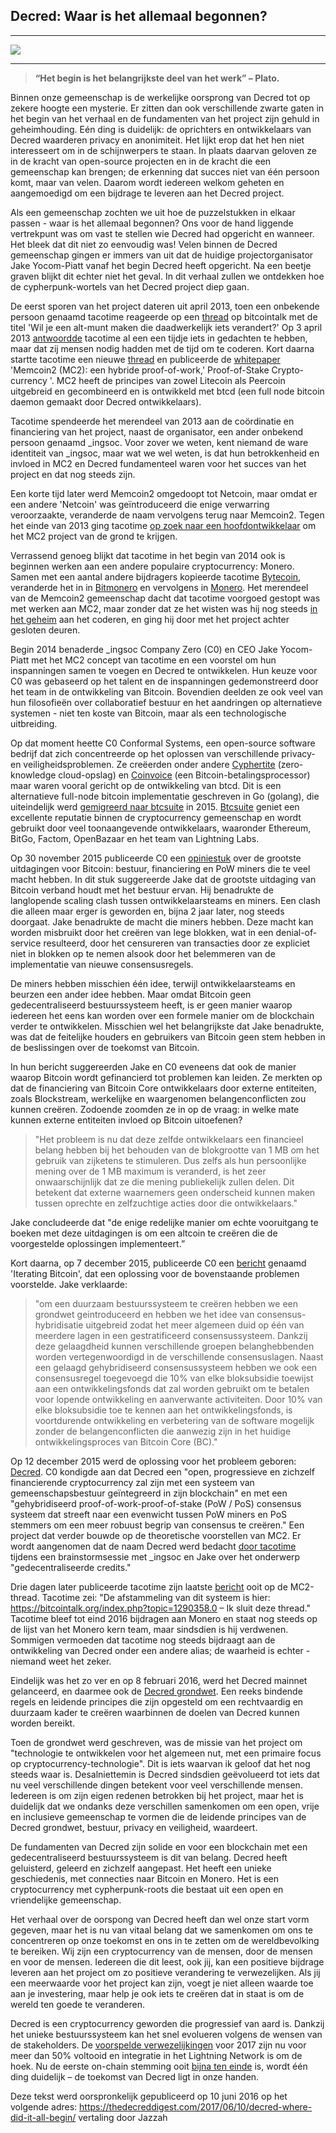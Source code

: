 ## Decred: Waar is het allemaal begonnen?
---


![](https://thedecreddigest.files.wordpress.com/2017/06/decred-origins.jpg)

---

  > **“Het begin is het belangrijkste deel van het werk” – Plato.**

Binnen onze gemeenschap is de werkelijke oorsprong van Decred tot op zekere hoogte een mysterie. Er zitten dan ook verschillende zwarte gaten in het begin van het verhaal en de fundamenten van het project zijn gehuld in geheimhouding. Eén ding is duidelijk: de oprichters en ontwikkelaars van Decred waarderen privacy en anonimiteit. Het lijkt erop dat het hen niet interesseert om in de schijnwerpers te staan. In plaats daarvan geloven ze in de kracht van open-source projecten en in de kracht die een gemeenschap kan brengen; de erkenning dat succes niet van één persoon komt, maar van velen. Daarom wordt iedereen welkom geheten en aangemoedigd om een bijdrage te leveren aan het Decred project.

Als een gemeenschap zochten we uit hoe de puzzelstukken in elkaar passen - waar is het allemaal begonnen? Ons voor de hand liggende vertrekpunt was om vast te stellen wie Decred had opgericht en wanneer. Het bleek dat dit niet zo eenvoudig was! Velen binnen de Decred gemeenschap gingen er immers van uit dat de huidige projectorganisator Jake Yocom-Piatt vanaf het begin Decred heeft opgericht. Na een beetje graven blijkt dit echter niet het geval. In dit verhaal zullen we ontdekken hoe de cypherpunk-wortels van het Decred project diep gaan.

De eerst sporen van het project dateren uit april 2013, toen een onbekende persoon genaamd tacotime reageerde op een [thread](https://bitcointalk.org/index.php?topic=165864) op bitcointalk met de titel 'Wil je een alt-munt maken die daadwerkelijk iets verandert?' Op 3 april 2013 [antwoordde](https://bitcointalk.org/index.php?topic=165864.msg1730938#msg1730938) tacotime al een een tijdje iets in gedachten te hebben, maar dat zij mensen nodig hadden met de tijd om te coderen. Kort daarna startte tacotime een nieuwe [thread](https://bitcointalk.org/index.php?topic=169204.msg1760397#msg1760397) en publiceerde de [whitepaper](https://decred.org/research/mackenzie2013.pdf) 'Memcoin2 (MC2): een hybride proof-of-work,' Proof-of-Stake Crypto-currency '. MC2 heeft de principes van zowel Litecoin als Peercoin uitgebreid en gecombineerd en is ontwikkeld met btcd (een full node bitcoin daemon gemaakt door Decred ontwikkelaars).

Tacotime spendeerde het merendeel van 2013 aan de coördinatie en financiering van het project, naast de organisator, een ander onbekend persoon genaamd \_ingsoc. Voor zover we weten, kent niemand de ware identiteit van \_ingsoc, maar wat we wel weten, is dat hun betrokkenheid en invloed in MC2 en Decred fundamenteel waren voor het succes van het project en dat nog steeds zijn.

Een korte tijd later werd Memcoin2 omgedoopt tot Netcoin, maar omdat er een andere 'Netcoin' was geïntroduceerd die enige verwarring veroorzaakte, veranderde de naam vervolgens terug naar Memcoin2. Tegen het einde van 2013 ging tacotime [op zoek naar een hoofdontwikkelaar](https://bitcointalk.org/index.php?topic=169204.msg3344145#msg3344145) om het MC2 project van de grond te krijgen.

Verrassend genoeg blijkt dat tacotime in het begin van 2014 ook is beginnen werken aan een andere populaire cryptocurrency: Monero. Samen met een aantal andere bijdragers kopieerde tacotime [Bytecoin](https://bitcointalk.org/index.php?topic=563821.msg6272876#msg6272876), veranderde het in in [Bitmonero](https://bitcointalk.org/index.php?topic=563821.msg6394157#msg6394157) en vervolgens in [Monero](https://bitcointalk.org/index.php?topic=583449.msg6382357#msg6382357). Het merendeel van de Memcoin2 gemeenschap dacht dat tacotime voorgoed gestopt was met werken aan MC2, maar zonder dat ze het wisten was hij nog steeds [in het geheim](https://bitcointalk.org/index.php?topic=169204.msg13024730#msg13024730) aan het coderen, en ging hij door met het project achter gesloten deuren.

Begin 2014 benaderde \_ingsoc Company Zero (C0) en CEO Jake Yocom-Piatt met het MC2 concept van tacotime en een voorstel om hun inspanningen samen te voegen en Decred te ontwikkelen. Hun keuze voor C0 was gebaseerd op het talent en de inspanningen gedemonstreerd door het team in de ontwikkeling van Bitcoin. Bovendien deelden ze ook veel van hun filosofieën over collaboratief bestuur en het aandringen op alternatieve systemen - niet ten koste van Bitcoin, maar als een technologische uitbreiding.

Op dat moment heette C0 Conformal Systems, een open-source software bedrijf dat zich concentreerde op het oplossen van verschillende privacy- en veiligheidsproblemen. Ze creëerden onder andere [Cyphertite](https://blog.conformal.com/heart-not-so-bleed/) (zero-knowledge cloud-opslag) en [Coinvoice](https://blog.conformal.com/category/coinvoice/) (een Bitcoin-betalingsprocessor) maar waren vooral gericht op de ontwikkeling van btcd. Dit is een alternatieve full-node bitcoin implementatie geschreven in Go (golang), die uiteindelijk werd [gemigreerd naar btcsuite](https://blog.companyzero.com/2015/03/btcsuite-code-migration-and-btcd-0-10-0-release/) in 2015. [Btcsuite](https://github.com/btcsuite) geniet een excellente reputatie binnen de cryptocurrency gemeenschap en wordt gebruikt door veel toonaangevende ontwikkelaars, waaronder Ethereum, BitGo, Factom, OpenBazaar en het team van Lightning Labs.

Op 30 november 2015 publiceerde C0 een [opiniestuk](https://blog.companyzero.com/2015/11/bitcoins-biggest-challenges/) over de grootste uitdagingen voor Bitcoin: bestuur, financiering en PoW miners die te veel macht hebben. In dit stuk suggereerde Jake dat de grootste uitdaging van Bitcoin verband houdt met het bestuur ervan. Hij benadrukte de langlopende scaling clash tussen ontwikkelaarsteams en miners. Een clash die alleen maar erger is geworden en, bijna 2 jaar later, nog steeds doorgaat. Jake benadrukte de macht die miners hebben. Deze macht kan worden misbruikt door het creëren van lege blokken, wat in een denial-of-service resulteerd, door het censureren van transacties door ze expliciet niet in blokken op te nemen alsook door het belemmeren van de implementatie van nieuwe consensusregels.

De miners hebben misschien één idee, terwijl ontwikkelaarsteams en beurzen een ander idee hebben. Maar omdat Bitcoin geen gedecentraliseerd bestuurssysteem heeft, is er geen manier waarop iedereen het eens kan worden over een formele manier om de blockchain verder te ontwikkelen. Misschien wel het belangrijkste dat Jake benadrukte, was dat de feitelijke houders en gebruikers van Bitcoin geen stem hebben in de beslissingen over de toekomst van Bitcoin.

In hun bericht suggereerden Jake en C0 eveneens dat ook de manier waarop Bitcoin wordt gefinancierd tot problemen kan leiden. Ze merkten op dat de financiering van Bitcoin Core ontwikkelaars door externe entiteiten, zoals Blockstream, werkelijke en waargenomen belangenconflicten zou kunnen creëren. Zodoende zoomden ze in op de vraag: in welke mate kunnen externe entiteiten invloed op Bitcoin uitoefenen? 

> "Het probleem is nu dat deze zelfde ontwikkelaars een financieel belang hebben bij het behouden van de blokgrootte van 1 MB om het gebruik van zijketens te stimuleren. Dus zelfs als hun persoonlijke mening over de 1 MB maximum is veranderd, is het zeer onwaarschijnlijk dat ze die mening publiekelijk zullen delen. Dit betekent dat externe waarnemers geen onderscheid kunnen maken tussen oprechte en zelfzuchtige acties door die ontwikkelaars."

Jake concludeerde dat "de enige redelijke manier om echte vooruitgang te boeken met deze uitdagingen is om een altcoin te creëren die de voorgestelde oplossingen implementeert.”

Kort daarna, op 7 december 2015, publiceerde C0 een [bericht](https://blog.companyzero.com/2015/12/iterating-bitcoin/) genaamd 'Iterating Bitcoin', dat een oplossing voor de bovenstaande problemen voorstelde. Jake verklaarde: 

> "om een duurzaam bestuurssysteem te creëren hebben we een grondwet geintroduceerd en hebben we het idee van consensus-hybridisatie uitgebreid zodat het meer algemeen duid op één van meerdere lagen in een gestratificeerd consensussysteem. Dankzij deze gelaagdheid kunnen verschillende groepen belanghebbenden worden vertegenwoordigd in de verschillende consensuslagen. Naast een gelaagd gehybridiseerd consensussysteem hebben we ook een consensusregel toegevoegd die 10% van elke bloksubsidie toewijst aan een ontwikkelingsfonds dat zal worden gebruikt om te betalen voor lopende ontwikkeling en aanverwante activiteiten. Door 10% van elke bloksubsidie toe te kennen aan het ontwikkelingsfonds, is voortdurende ontwikkeling en verbetering van de software mogelijk zonder de belangenconflicten die aanwezig zijn in het huidige ontwikkelingsproces van Bitcoin Core (BC)."

Op 12 december 2015 werd de oplossing voor het probleem geboren:  [Decred](https://blog.companyzero.com/2015/12/decred-rethink-digital-currency/). C0 kondigde aan dat Decred een "open, progressieve en zichzelf financierende cryptocurrency zal zijn met een systeem van gemeenschapsbestuur geïntegreerd in zijn blockchain" en met een "gehybridiseerd proof-of-work-proof-of-stake (PoW / PoS) consensus systeem dat streeft naar een evenwicht tussen PoW miners en PoS stemmers om een meer robuust begrip van consensus te creëren." Een project dat verder bouwde op de theoretische voorstellen van MC2. Er wordt aangenomen dat de naam Decred werd bedacht [door tacotime](https://bitcointalk.org/index.php?topic=169204.msg13256478#msg13256478) tijdens een brainstormsessie met \_ingsoc en Jake over het onderwerp "gedecentraliseerde credits."

Drie dagen later publiceerde tacotime zijn laatste [bericht](https://bitcointalk.org/index.php?topic=169204.msg13256478#msg13256478) ooit op de MC2-thread. Tacotime zei: "De afstammeling van dit systeem is hier: https://bitcointalk.org/index.php?topic=1290358.0 – Ik sluit deze thread." Tacotime bleef tot eind 2016 bijdragen aan Monero en staat nog steeds op de lijst van het  Monero kern team, maar sindsdien is hij verdwenen. Sommigen vermoeden dat tacotime nog steeds bijdraagt aan de ontwikkeling van Decred onder een andere alias; de waarheid is echter - niemand weet het zeker.

Eindelijk was het zo ver en op 8 februari 2016, werd het Decred mainnet gelanceerd, en daarmee ook de [Decred grondwet](https://docs.decred.org/governance/decred-constitution/). Een reeks bindende regels en leidende principes die zijn opgesteld om een rechtvaardig en duurzaam kader te creëren waarbinnen de doelen van Decred kunnen worden bereikt.

Toen de grondwet werd geschreven, was de missie van het project om "technologie te ontwikkelen voor het algemeen nut, met een primaire focus op cryptocurrency-technologie". Dit is iets waarvan ik geloof dat het nog steeds waar is. Desalniettemin is Decred sindsdien geëvolueerd tot iets dat nu veel verschillende dingen betekent voor veel verschillende mensen. Iedereen is om zijn eigen redenen betrokken bij het project, maar het is duidelijk dat we ondanks deze verschillen samenkomen om een open, vrije en inclusieve gemeenschap te vormen die de leidende principes van de Decred grondwet, bestuur, privacy en veiligheid, waardeert.

De fundamenten van Decred zijn solide en voor een blockchain met een gedecentraliseerd bestuurssysteem is dit van belang. Decred heeft geluisterd, geleerd en  zichzelf aangepast. Het heeft een unieke geschiedenis, met connecties naar Bitcoin en Monero. Het is een cryptocurrency met cypherpunk-roots die bestaat uit een open en vriendelijke gemeenschap.

Het verhaal over de oorspong van Decred heeft dan wel onze start vorm gegeven, maar het is nu van vitaal belang dat we samenkomen om ons te concentreren op onze toekomst en ons in te zetten om de wereldbevolking te bereiken. Wij zijn een cryptocurrency van de mensen, door de mensen en voor de mensen. Iedereen die dit leest, ook jij, kan een positieve bijdrage leveren aan het project om zo positieve verandering te verwezelijken. Als jij een meerwaarde voor het project kan zijn, voegt je niet alleen waarde toe aan je investering, maar help je ook iets te creëren dat in staat is om de wereld ten goede te veranderen.

Decred is een cryptocurrency geworden die progressief van aard is. Dankzij het unieke bestuurssysteem kan het snel evolueren volgens de wensen van de stakeholders. De [voorspelde verwezelijkingen](https://blog.decred.org/2017/01/09/2017-Decred-Roadmap/) voor 2017 zijn nu voor meer dan 50% voltooid en integratie in het Lightning Network is om de hoek. Nu de eerste on-chain stemming ooit [bijna ten einde](https://voting.decred.org/) is, wordt één ding duidelijk – de toekomst van Decred ligt in onze handen.

Deze tekst werd oorspronkelijk gepubliceerd op 10 juni 2016 op het volgende adres: https://thedecreddigest.com/2017/06/10/decred-where-did-it-all-begin/
vertaling door Jazzah
